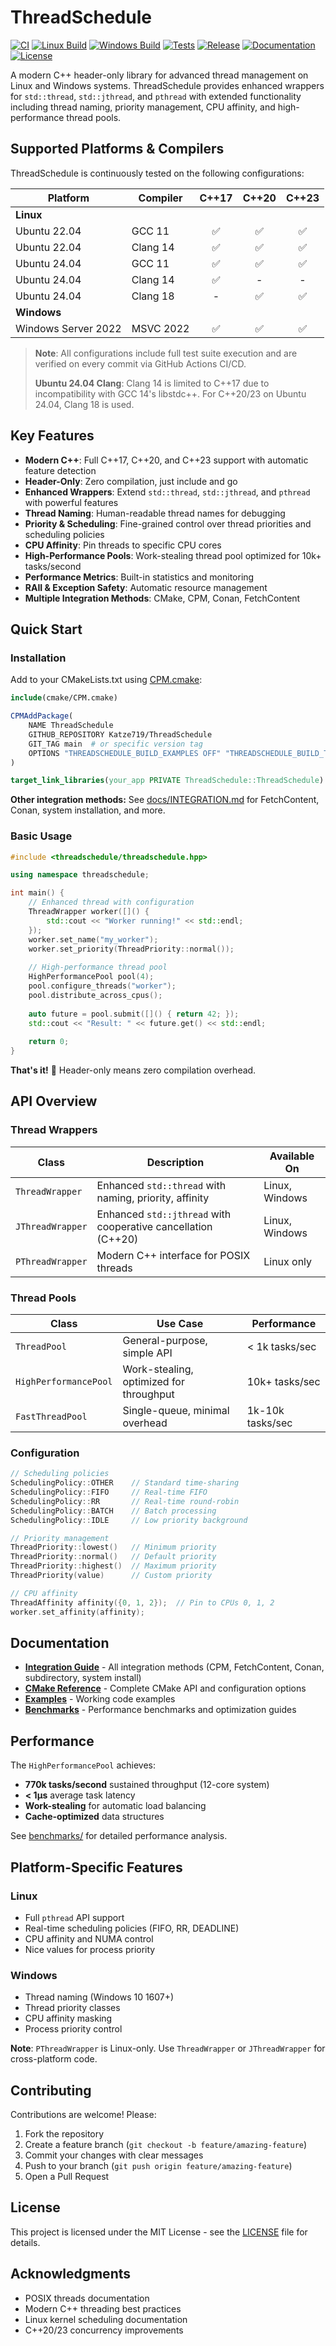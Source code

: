 # ThreadSchedule

[![CI](https://github.com/Katze719/ThreadSchedule/workflows/CI/badge.svg)](https://github.com/Katze719/ThreadSchedule/actions/workflows/ci.yml)
[![Linux Build](https://github.com/Katze719/ThreadSchedule/actions/workflows/ci.yml/badge.svg?event=push&job=linux-build)](https://github.com/Katze719/ThreadSchedule/actions/workflows/ci.yml)
[![Windows Build](https://github.com/Katze719/ThreadSchedule/actions/workflows/ci.yml/badge.svg?event=push&job=windows-build)](https://github.com/Katze719/ThreadSchedule/actions/workflows/ci.yml)
[![Tests](https://img.shields.io/github/actions/workflow/status/Katze719/ThreadSchedule/ci.yml?label=tests&logo=github)](https://github.com/Katze719/ThreadSchedule/actions/workflows/ci.yml)
[![Release](https://github.com/Katze719/ThreadSchedule/workflows/Release/badge.svg)](https://github.com/Katze719/ThreadSchedule/actions/workflows/release.yml)
[![Documentation](https://github.com/Katze719/ThreadSchedule/workflows/Documentation/badge.svg)](https://github.com/Katze719/ThreadSchedule/actions/workflows/documentation.yml)
[![License](https://img.shields.io/badge/license-MIT-blue.svg)](LICENSE)

A modern C++ header-only library for advanced thread management on Linux and Windows systems. ThreadSchedule provides enhanced wrappers for `std::thread`, `std::jthread`, and `pthread` with extended functionality including thread naming, priority management, CPU affinity, and high-performance thread pools.

## Supported Platforms & Compilers

ThreadSchedule is continuously tested on the following configurations:

| Platform | Compiler | C++17 | C++20 | C++23 |
|----------|----------|:-----:|:-----:|:-----:|
| **Linux** | | | | |
| Ubuntu 22.04 | GCC 11 | ✅ | ✅ | ✅ |
| Ubuntu 22.04 | Clang 14 | ✅ | ✅ | ✅ |
| Ubuntu 24.04 | GCC 11 | ✅ | ✅ | ✅ |
| Ubuntu 24.04 | Clang 14 | ✅ | - | - |
| Ubuntu 24.04 | Clang 18 | - | ✅ | ✅ |
| **Windows** | | | | |
| Windows Server 2022 | MSVC 2022 | ✅ | ✅ | ✅ |

> **Note**: All configurations include full test suite execution and are verified on every commit via GitHub Actions CI/CD.
>
> **Ubuntu 24.04 Clang**: Clang 14 is limited to C++17 due to incompatibility with GCC 14's libstdc++. For C++20/23 on Ubuntu 24.04, Clang 18 is used.

## Key Features

- **Modern C++**: Full C++17, C++20, and C++23 support with automatic feature detection
- **Header-Only**: Zero compilation, just include and go
- **Enhanced Wrappers**: Extend `std::thread`, `std::jthread`, and `pthread` with powerful features
- **Thread Naming**: Human-readable thread names for debugging
- **Priority & Scheduling**: Fine-grained control over thread priorities and scheduling policies
- **CPU Affinity**: Pin threads to specific CPU cores
- **High-Performance Pools**: Work-stealing thread pool optimized for 10k+ tasks/second
- **Performance Metrics**: Built-in statistics and monitoring
- **RAII & Exception Safety**: Automatic resource management
- **Multiple Integration Methods**: CMake, CPM, Conan, FetchContent

## Quick Start

### Installation

Add to your CMakeLists.txt using [CPM.cmake](https://github.com/cpm-cmake/CPM.cmake):

```cmake
include(cmake/CPM.cmake)

CPMAddPackage(
    NAME ThreadSchedule
    GITHUB_REPOSITORY Katze719/ThreadSchedule
    GIT_TAG main  # or specific version tag
    OPTIONS "THREADSCHEDULE_BUILD_EXAMPLES OFF" "THREADSCHEDULE_BUILD_TESTS OFF"
)

target_link_libraries(your_app PRIVATE ThreadSchedule::ThreadSchedule)
```

**Other integration methods:** See [docs/INTEGRATION.md](docs/INTEGRATION.md) for FetchContent, Conan, system installation, and more.

### Basic Usage

```cpp
#include <threadschedule/threadschedule.hpp>

using namespace threadschedule;

int main() {
    // Enhanced thread with configuration
    ThreadWrapper worker([]() {
        std::cout << "Worker running!" << std::endl;
    });
    worker.set_name("my_worker");
    worker.set_priority(ThreadPriority::normal());
    
    // High-performance thread pool
    HighPerformancePool pool(4);
    pool.configure_threads("worker");
    pool.distribute_across_cpus();
    
    auto future = pool.submit([]() { return 42; });
    std::cout << "Result: " << future.get() << std::endl;
    
    return 0;
}
```

**That's it!** 🎉 Header-only means zero compilation overhead.

## API Overview

### Thread Wrappers

| Class | Description | Available On |
|-------|-------------|--------------|
| `ThreadWrapper` | Enhanced `std::thread` with naming, priority, affinity | Linux, Windows |
| `JThreadWrapper` | Enhanced `std::jthread` with cooperative cancellation (C++20) | Linux, Windows |
| `PThreadWrapper` | Modern C++ interface for POSIX threads | Linux only |

### Thread Pools

| Class | Use Case | Performance |
|-------|----------|-------------|
| `ThreadPool` | General-purpose, simple API | < 1k tasks/sec |
| `HighPerformancePool` | Work-stealing, optimized for throughput | 10k+ tasks/sec |
| `FastThreadPool` | Single-queue, minimal overhead | 1k-10k tasks/sec |

### Configuration

```cpp
// Scheduling policies
SchedulingPolicy::OTHER    // Standard time-sharing
SchedulingPolicy::FIFO     // Real-time FIFO
SchedulingPolicy::RR       // Real-time round-robin
SchedulingPolicy::BATCH    // Batch processing
SchedulingPolicy::IDLE     // Low priority background

// Priority management
ThreadPriority::lowest()   // Minimum priority
ThreadPriority::normal()   // Default priority
ThreadPriority::highest()  // Maximum priority
ThreadPriority(value)      // Custom priority

// CPU affinity
ThreadAffinity affinity({0, 1, 2});  // Pin to CPUs 0, 1, 2
worker.set_affinity(affinity);
```

## Documentation

- **[Integration Guide](docs/INTEGRATION.md)** - All integration methods (CPM, FetchContent, Conan, subdirectory, system install)
- **[CMake Reference](docs/CMAKE_REFERENCE.md)** - Complete CMake API and configuration options
- **[Examples](examples/)** - Working code examples
- **[Benchmarks](benchmarks/)** - Performance benchmarks and optimization guides

## Performance

The `HighPerformancePool` achieves:

- **770k tasks/second** sustained throughput (12-core system)
- **< 1μs** average task latency
- **Work-stealing** for automatic load balancing
- **Cache-optimized** data structures

See [benchmarks/](benchmarks/) for detailed performance analysis.

## Platform-Specific Features

### Linux
- Full `pthread` API support
- Real-time scheduling policies (FIFO, RR, DEADLINE)
- CPU affinity and NUMA control
- Nice values for process priority

### Windows
- Thread naming (Windows 10 1607+)
- Thread priority classes
- CPU affinity masking
- Process priority control

**Note**: `PThreadWrapper` is Linux-only. Use `ThreadWrapper` or `JThreadWrapper` for cross-platform code.

## Contributing

Contributions are welcome! Please:

1. Fork the repository
2. Create a feature branch (`git checkout -b feature/amazing-feature`)
3. Commit your changes with clear messages
4. Push to your branch (`git push origin feature/amazing-feature`)
5. Open a Pull Request

## License

This project is licensed under the MIT License - see the [LICENSE](LICENSE) file for details.

## Acknowledgments

- POSIX threads documentation
- Modern C++ threading best practices
- Linux kernel scheduling documentation
- C++20/23 concurrency improvements
